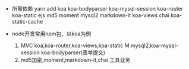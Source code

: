 - 所需依赖
  yarn add koa koa-bodyparser koa-mysql-session koa-router koa-static ejs md5 moment mysql2 markdown-it koa-views chai koa-static-cache

- node开发常用npm包，以koa为例
  1. MVC koa,koa-router,koa-views,koa-static   M mysql2,koa-mysql-session
  koa-bodyparser(表单提交)
  2. md5加密,moment,markdown-it,chai 工具业务
  